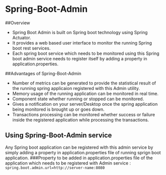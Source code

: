 # Spring-Boot-Admin

##Overview
- Spring Boot Admin is built on Spring boot technology using Spring Actuator.
- It provides a web based user interface to monitor the running Spring boot rest services.
- Each spring boot service which needs to be monitored using this Spring boot admin service needs to register itself by adding a property in application.properties.


##Advantages of Spring-Boot-Admin
- Number of metrics can be generated to provide the statistical result of the running spring applicaion registered with this Admin utility.
- Memory usage of the running application can be monitored in real time.
- Component state whether running or stopped can be monitored.
- Gives a notification on your server/Desktop once the spring application being monitored is brought up or goes down.
- Transactions processing can be monitored whether success or failure inside the registered application while processing the transactions.
 
## Using Spring-Boot-Admin service
Any Spring boot application can be registered with this admin service by simply adding a property in application.properties file of running sprign boot application.
###Property to be added in application.properties file of the application which needs to be registered with Admin service :
`spring.boot.admin.url=http://server-name:8080`
